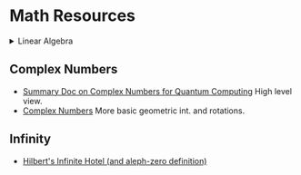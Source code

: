 # Math Resources

<details><summary>Linear Algebra</summary>
<p>

* [Linear Algebra with Quiskit](https://qiskit.org/textbook/ch-appendix/linear_algebra.html)
* [Linear Algebra for Quantum Mechanics (Michael Folwer, Univ. Virginia)](http://galileo.phys.virginia.edu/classes/751.mf1i.fall02/751LinearAlgebra.pdf)
* [The Mathematics of Quantum Mechanics (Martin Laforest, Univ. Waterloo)](https://uwaterloo.ca/institute-for-quantum-computing/sites/ca.institute-for-quantum-computing/files/uploads/files/mathematics_qm_v21.pdf)
* [Linear Algebra for Quantum Computation](https://cds.cern.ch/record/1522001/files/978-1-4614-6336-8_BookBackMatter.pdf)
* [Advanced Linear Algebra: Foundations to Frontiers](https://www.cs.utexas.edu/users/flame/laff/alaff/)
  * [Linear Algebra: F2F (General website)](http://ulaff.net/)

</p>
</details>


## Complex Numbers

* [Summary Doc on Complex Numbers for Quantum Computing](http://quantum.harrisburg.tech/meetups/20200602/20200602FoundationsOfQuantumComputingII_ANNOTATED.pdf)
High level view.
* [Complex Numbers](https://medium.com/@notaredpanda/the-essence-of-quantum-mechanics-part-2-complex-numbers-1b051478fc2d)
More basic geometric int. and rotations.


## Infinity

* [Hilbert's Infinite Hotel (and aleph-zero definition)](https://www.youtube.com/watch?v=Uj3_KqkI9Zo)